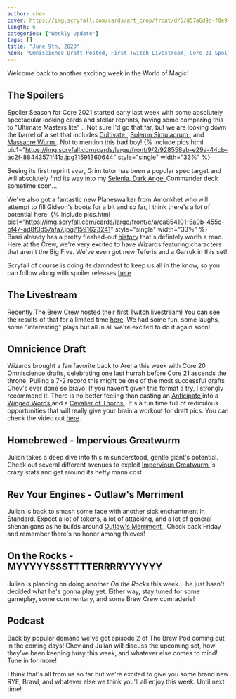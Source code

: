 ```yaml
---
author: chev
cover: https://img.scryfall.com/cards/art_crop/front/d/5/d57a6d9d-f0e9-4c5a-bacf-7a6c30d65b08.jpg?1583965675
length: 6
categories: ["Weekly Update"]
tags: []
title: "June 9th, 2020"
hook: "Omniscience Draft Posted, First Twitch Livestream, Core 21 Spoiler Season!"
---
```

Welcome back to another exciting week in the World of Magic! 

## The Spoilers

Spoiler Season for Core 2021 started early last week with some absolutely spectacular looking cards and stellar reprints, having some comparing this to "Ultimate Masters lite" ...Not sure I'd go that far, but we are looking down the barrel of a set that includes 
<a
	class="accented-link"
	target="_blank"
	href="https://scryfall.com/card/c20/170/cultivate?utm_source=api"
	data-toggle="popover"
	data-placement="top"
	data-content="<img src='https://img.scryfall.com/cards/normal/front/6/9/69c90a17-42ad-4f27-ab1b-3790bc0813b3.jpg?1591320806' width=100% height=100%>">
	Cultivate
</a>, 
<a
	class="accented-link"
	target="_blank"
	href="https://scryfall.com/card/c20/253/solemn-simulacrum?utm_source=api"
	data-toggle="popover"
	data-placement="top"
	data-content="<img src='https://img.scryfall.com/cards/normal/front/9/c/9cf94894-1dbb-4ef6-a3c2-388b3ee20225.jpg?1591321738' width=100% height=100%>">
	Solemn Simulacrum
</a>, and 
<a
	class="accented-link"
	target="_blank"
	href="https://scryfall.com/card/m21/114/massacre-wurm"
	data-toggle="popover"
	data-placement="top"
	data-content="<img src='https://img.scryfall.com/cards/large/front/e/3/e3185b01-0d91-4927-98e9-bc9df6c20917.jpg?1591623006' width=100% height=100%>">
	Massacre Wurm
</a>. Not to mention this bad boy!
{% include pics.html
pic1="https://img.scryfall.com/cards/large/front/9/2/928558ab-e29a-44cb-ac2f-88443571f41a.jpg?1591360644" 
style="single"
width="33%" %}
<br />

Seeing its first reprint *ever*, Grim tutor has been a popular spec target and will absolutely find its way into my 
<a
	class="accented-link"
	target="_blank"
	href="https://scryfall.com/card/tpr/210/selenia-dark-angel?utm_source=api"
	data-toggle="popover"
	data-placement="top"
	data-content="<img src='https://img.scryfall.com/cards/normal/front/6/6/664b57e3-9476-4d6a-8301-5a2f96bcfbf7.jpg?1562429830' width=100% height=100%>">
	Selenia, Dark Angel
</a> Commander deck sometime soon...

We've also got a fantastic new Planeswalker from Amonkhet who will attempt to fill Gideon's boots for a bit and so far, I think there's a lot of potential here:
{% include pics.html
pic1="https://img.scryfall.com/cards/large/front/c/a/ca854101-5a9b-455d-bf47-ad8f3d57afa7.jpg?1591623241" 
style="single"
width="33%" %}
<br />
Basri already has a pretty fleshed-out <a href="https://magic.wizards.com/en/articles/archive/feature/creating-basri-ket-2020-06-08" target="_blank">history</a> that's defintely worth a read. Here at the Crew, we're very excited to have Wizards featuring characters that aren't the Big Five. We've even got new Teferis and a Garruk in this set!

Scryfall of course is doing its damndest to keep us all in the know, so you can follow along with spoiler releases <a href="https://scryfall.com/sets/m21?order=spoiled&as=grid" target="_blank">here</a>

## The Livestream

Recently The Brew Crew hosted their first Twitch livestream! You can see the results of that for a limited time <a href="https://www.twitch.tv/videos/642171059" target="_blank">here</a>. We had some fun, some laughs, some "interesting" plays but all in all we're excited to do it again soon! 

## Omnicience Draft

Wizards brought a fan favorite back to Arena this week with Core 20 Omniscience drafts, celebrating one last hurrah before Core 21 ascends the throne. Pulling a 7-2 record this might be one of the most successful drafts Chev's ever done so bravo! If you haven't given this format a try, I strongly recommend it. There is no better feeling than casting an 
<a
	class="accented-link"
	target="_blank"
	href="https://scryfall.com/card/iko/40/anticipate?utm_source=api"
	data-toggle="popover"
	data-placement="top"
	data-content="<img src='https://img.scryfall.com/cards/normal/front/4/6/46b6dfb2-ffe4-44fb-bfd9-df11bc3193df.jpg?1591230450' width=100% height=100%>">
	Anticipate
</a> into a 
<a
	class="accented-link"
	target="_blank"
	href="https://scryfall.com/card/m20/80/winged-words?utm_source=api"
	data-toggle="popover"
	data-placement="top"
	data-content="<img src='https://img.scryfall.com/cards/normal/front/f/f/ff765065-b160-49b6-99ac-cd695bd0d903.jpg?1563898769' width=100% height=100%>">
	Winged Words
</a> and a 
<a
	class="accented-link"
	target="_blank"
	href="https://scryfall.com/card/m20/167/cavalier-of-thorns?utm_source=api"
	data-toggle="popover"
	data-placement="top"
	data-content="<img src='https://img.scryfall.com/cards/normal/front/e/4/e4662a9c-3cbd-41f7-8c15-d048a3826a42.jpg?1563899370' width=100% height=100%>">
	Cavalier of Thorns
</a>. It's a fun time full of rediculous opportunities that will really give your brain a workout for draft pics. You can check the video out <a href="https://www.youtube.com/watch?v=5RS9jwB1NtI" target="_blank">here</a>.

## Homebrewed - Impervious Greatwurm

Julian takes a deep dive into this misunderstood, gentle giant's potential. Check out several different avenues to exploit 
<a
	class="accented-link"
	target="_blank"
	href="https://scryfall.com/card/grn/273/impervious-greatwurm?utm_source=api"
	data-toggle="popover"
	data-placement="top"
	data-content="<img src='https://img.scryfall.com/cards/normal/front/f/5/f5e6dc5f-fd83-4166-a5da-cd953722642a.jpg?1572894315' width=100% height=100%>">
	Impervious Greatwurm
</a>'s crazy stats and get around its hefty mana cost. 

## Rev Your Engines - Outlaw's Merriment

Julian is back to smash some face with another sick enchantment in Standard. Expect a lot of tokens, a lot of attacking, and a lot of general shenanigans as he builds around 
<a
	class="accented-link"
	target="_blank"
	href="https://scryfall.com/card/eld/198/outlaws-merriment?utm_source=api"
	data-toggle="popover"
	data-placement="top"
	data-content="<img src='https://img.scryfall.com/cards/normal/front/5/d/5d7585ab-a364-471c-8ef1-318e459b4020.jpg?1572490798' width=100% height=100%>">
	Outlaw's Merriment
</a>. Check back Friday and remember there's no honor among thieves!

## On the Rocks - MYYYYYSSSTTTTERRRRYYYYYY

Julian is planning on doing another *On the Rocks* this week... he just hasn't decided what he's gonna play yet. Either way, stay tuned for some gameplay, some commentary, and some Brew Crew comraderie!

## Podcast

Back by popular demand we've got episode 2 of The Brew Pod coming out in the coming days! Chev and Julian will discuss the upcoming set, how they've been keeping busy this week, and whatever else comes to mind! Tune in for more!

I think that's all from us so far but we're excited to give you some brand new RYE, Brawl, and whatever else we think you'll all enjoy this week. Until next time!
